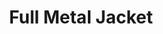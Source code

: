---
layout: post
title: Full Metal Jacket
director: Stanley Kubrick 
year: 1987
cover: https://images.mubicdn.net/images/film/202/cache-8026-1635685058/image-w1280.jpg
imdb_id: tt0093058
---